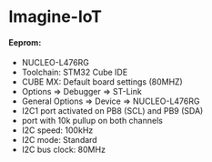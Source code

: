 # Imagine-IoT

#### Eeprom:
* NUCLEO-L476RG
* Toolchain: STM32 Cube IDE
* CUBE MX: Default board settings (80MHZ)
* Options => Debugger => ST-Link
* General Options => Device => NUCLEO-L476RG
* I2C1 port activated on PB8 (SCL) and PB9 (SDA)
* port with 10k pullup on both channels
* I2C speed: 100kHz
* I2C mode: Standard
* I2C bus clock: 80MHz